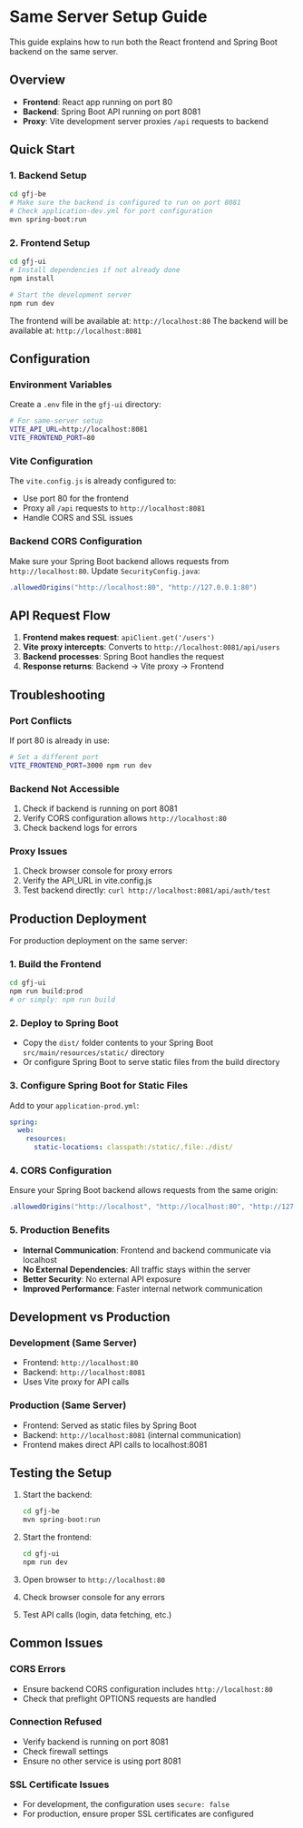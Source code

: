# Same Server Setup Guide

This guide explains how to run both the React frontend and Spring Boot backend on the same server.

## Overview

- **Frontend**: React app running on port 80
- **Backend**: Spring Boot API running on port 8081
- **Proxy**: Vite development server proxies `/api` requests to backend

## Quick Start

### 1. Backend Setup
```bash
cd gfj-be
# Make sure the backend is configured to run on port 8081
# Check application-dev.yml for port configuration
mvn spring-boot:run
```

### 2. Frontend Setup
```bash
cd gfj-ui
# Install dependencies if not already done
npm install

# Start the development server
npm run dev
```

The frontend will be available at: `http://localhost:80`
The backend will be available at: `http://localhost:8081`

## Configuration

### Environment Variables

Create a `.env` file in the `gfj-ui` directory:

```bash
# For same-server setup
VITE_API_URL=http://localhost:8081
VITE_FRONTEND_PORT=80
```

### Vite Configuration

The `vite.config.js` is already configured to:
- Use port 80 for the frontend
- Proxy all `/api` requests to `http://localhost:8081`
- Handle CORS and SSL issues

### Backend CORS Configuration

Make sure your Spring Boot backend allows requests from `http://localhost:80`. Update `SecurityConfig.java`:

```java
.allowedOrigins("http://localhost:80", "http://127.0.0.1:80")
```

## API Request Flow

1. **Frontend makes request**: `apiClient.get('/users')`
2. **Vite proxy intercepts**: Converts to `http://localhost:8081/api/users`
3. **Backend processes**: Spring Boot handles the request
4. **Response returns**: Backend → Vite proxy → Frontend

## Troubleshooting

### Port Conflicts
If port 80 is already in use:
```bash
# Set a different port
VITE_FRONTEND_PORT=3000 npm run dev
```

### Backend Not Accessible
1. Check if backend is running on port 8081
2. Verify CORS configuration allows `http://localhost:80`
3. Check backend logs for errors

### Proxy Issues
1. Check browser console for proxy errors
2. Verify the API_URL in vite.config.js
3. Test backend directly: `curl http://localhost:8081/api/auth/test`

## Production Deployment

For production deployment on the same server:

### 1. Build the Frontend
```bash
cd gfj-ui
npm run build:prod
# or simply: npm run build
```

### 2. Deploy to Spring Boot
- Copy the `dist/` folder contents to your Spring Boot `src/main/resources/static/` directory
- Or configure Spring Boot to serve static files from the build directory

### 3. Configure Spring Boot for Static Files
Add to your `application-prod.yml`:
```yaml
spring:
  web:
    resources:
      static-locations: classpath:/static/,file:./dist/
```

### 4. CORS Configuration
Ensure your Spring Boot backend allows requests from the same origin:
```java
.allowedOrigins("http://localhost", "http://localhost:80", "http://127.0.0.1")
```

### 5. Production Benefits
- **Internal Communication**: Frontend and backend communicate via localhost
- **No External Dependencies**: All traffic stays within the server
- **Better Security**: No external API exposure
- **Improved Performance**: Faster internal network communication

## Development vs Production

### Development (Same Server)
- Frontend: `http://localhost:80`
- Backend: `http://localhost:8081`
- Uses Vite proxy for API calls

### Production (Same Server)
- Frontend: Served as static files by Spring Boot
- Backend: `http://localhost:8081` (internal communication)
- Frontend makes direct API calls to localhost:8081

## Testing the Setup

1. Start the backend:
   ```bash
   cd gfj-be
   mvn spring-boot:run
   ```

2. Start the frontend:
   ```bash
   cd gfj-ui
   npm run dev
   ```

3. Open browser to `http://localhost:80`
4. Check browser console for any errors
5. Test API calls (login, data fetching, etc.)

## Common Issues

### CORS Errors
- Ensure backend CORS configuration includes `http://localhost:80`
- Check that preflight OPTIONS requests are handled

### Connection Refused
- Verify backend is running on port 8081
- Check firewall settings
- Ensure no other service is using port 8081

### SSL Certificate Issues
- For development, the configuration uses `secure: false`
- For production, ensure proper SSL certificates are configured
